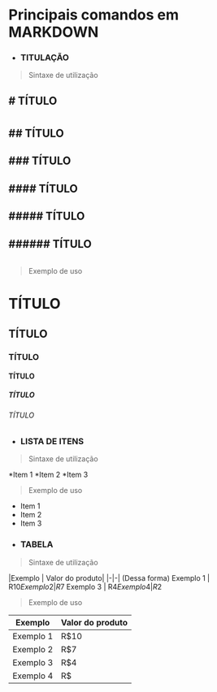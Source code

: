# Principais comandos em MARKDOWN
- ### TITULAÇÃO
> Sintaxe de utilização
## # TÍTULO <h1>
## ## TÍTULO <h2>
## ### TÍTULO <h3>
## #### TÍTULO <h4>
## ##### TÍTULO <h5>
## ###### TÍTULO <h6>
> Exemplo de uso

# TÍTULO
## TÍTULO
### TÍTULO
#### TÍTULO
##### TÍTULO
###### TÍTULO
- ### LISTA DE ITENS
> Sintaxe de utilização

*Item 1
*Item 2
*Item 3
> Exemplo de uso

* Item 1
* Item 2
* Item 3
- ### TABELA
>Sintaxe de utilização

|Exemplo | Valor do produto|
|-|-| (Dessa forma)
Exemplo 1 | R$10
Exemplo 2 | R$7
Exemplo 3 | R$4
Exemplo 4 | R$2
>Exemplo de uso

|Exemplo | Valor do produto|
|-|-|
Exemplo 1| R$10
Exemplo 2 |R$7
Exemplo 3 |R$4
Exemplo 4 |R$